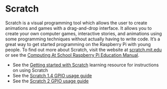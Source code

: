 # Scratch

Scratch is a visual programming tool which allows the user to create animations and games with a drag-and-drop interface. It allows you to create your own computer games, interactive stories, and animations using some programming techniques without actually having to write code. It’s a great way to get started programming on the Raspberry Pi with young people. To find out more about Scratch, visit the website at [scratch.mit.edu](http://scratch.mit.edu) or see the [Computing At School Raspberry Pi Education Manual](http://pi.cs.man.ac.uk/download/Raspberry_Pi_Education_Manual.pdf).

- See the [Getting started with Scratch](https://www.raspberrypi.org/learning/getting-started-with-scratch/) learning resource for instructions on using Scratch
- See the [Scratch 1.4 GPIO usage guide](./../gpio/scratch1)
- See the [Scratch 2 GPIO usage guide](./../gpio/scratch2)
